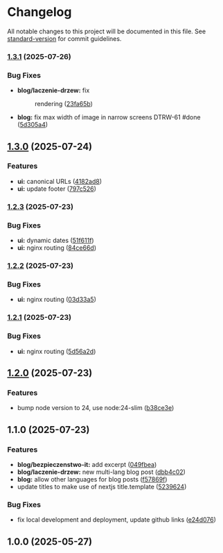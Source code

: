 # Changelog

All notable changes to this project will be documented in this file. See [standard-version](https://github.com/conventional-changelog/standard-version) for commit guidelines.

### [1.3.1](https://github.com/burtek/dtrw-app-home/compare/v1.3.0...v1.3.1) (2025-07-26)


### Bug Fixes

* **blog/laczenie-drzew:** fix <Figure> rendering ([23fa65b](https://github.com/burtek/dtrw-app-home/commit/23fa65bf9bec45a7719ccdeb589bea9975670715))
* **blog:** fix max width of image in narrow screens DTRW-61 #done ([5d305a4](https://github.com/burtek/dtrw-app-home/commit/5d305a4340ec8d4256c9a03d52348fd9f03f68af))

## [1.3.0](https://github.com/burtek/dtrw-app-home/compare/v1.2.3...v1.3.0) (2025-07-24)


### Features

* **ui:** canonical URLs ([4182ad8](https://github.com/burtek/dtrw-app-home/commit/4182ad89975966b945b8c63d741a462dd161ce45))
* **ui:** update footer ([797c526](https://github.com/burtek/dtrw-app-home/commit/797c526428f5e1a209419b3a3a25fe76fa5d6e2a))

### [1.2.3](https://github.com/burtek/dtrw-app-home/compare/v1.2.2...v1.2.3) (2025-07-23)


### Bug Fixes

* **ui:** dynamic dates ([51f611f](https://github.com/burtek/dtrw-app-home/commit/51f611f4f3025184356e442e53c5da5efc2a6a69))
* **ui:** nginx routing ([84ce66d](https://github.com/burtek/dtrw-app-home/commit/84ce66daf61e7b0910b4c4f1a4244bd549bf7b59))

### [1.2.2](https://github.com/burtek/dtrw-app-home/compare/v1.2.1...v1.2.2) (2025-07-23)


### Bug Fixes

* **ui:** nginx routing ([03d33a5](https://github.com/burtek/dtrw-app-home/commit/03d33a5f776d224e6e18d11428849793cd5cf9fc))

### [1.2.1](https://github.com/burtek/dtrw-app-home/compare/v1.2.0...v1.2.1) (2025-07-23)


### Bug Fixes

* **ui:** nginx routing ([5d56a2d](https://github.com/burtek/dtrw-app-home/commit/5d56a2d6612b969b8ae98e681d9d709d6303d485))

## [1.2.0](https://github.com/burtek/dtrw-app-home/compare/v1.1.0...v1.2.0) (2025-07-23)


### Features

* bump node version to 24, use node:24-slim ([b38ce3e](https://github.com/burtek/dtrw-app-home/commit/b38ce3edc068a438a13d5e65a427b118bfabe20c))

## 1.1.0 (2025-07-23)


### Features

* **blog/bezpieczenstwo-it:** add excerpt ([049fbea](https://github.com/burtek/dtrw-app-home/commit/049fbea587ed074463a0b8dfe0518636ff6170a3))
* **blog/laczenie-drzew:** new multi-lang blog post ([dbb4c02](https://github.com/burtek/dtrw-app-home/commit/dbb4c02bc6a57722f0b19f7e4197771fe95779b8))
* **blog:** allow other languages for blog posts ([f57869f](https://github.com/burtek/dtrw-app-home/commit/f57869f4f5f183b3266d24cd132e85615feff75b))
* update titles to make use of nextjs title.template ([5239624](https://github.com/burtek/dtrw-app-home/commit/5239624e0135040c917a73397aad7b4c58f9ac44))


### Bug Fixes

* fix local development and deployment, update github links ([e24d076](https://github.com/burtek/dtrw-app-home/commit/e24d0767be851a2b85b46b6e075f8a9cc9d42689))

## 1.0.0 (2025-05-27)
